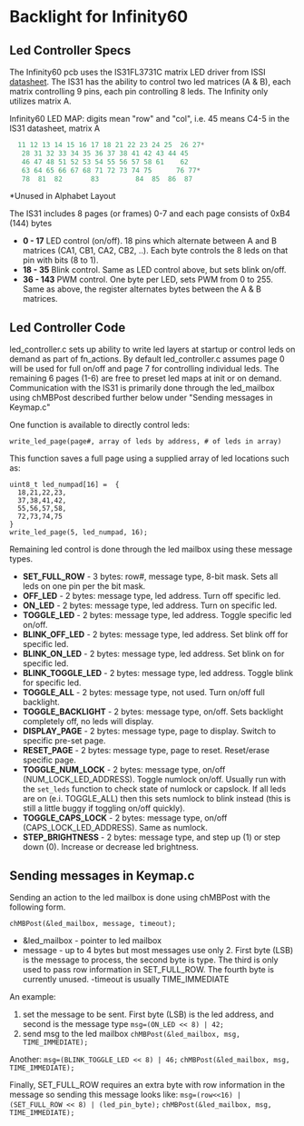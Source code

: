 Backlight for Infinity60
========================

## Led Controller Specs

The Infinity60 pcb uses the IS31FL3731C matrix LED driver from ISSI [datasheet](http://www.issi.com/WW/pdf/31FL3731C.pdf). The IS31 has the ability to control two led matrices (A & B), each matrix controlling 9 pins, each pin controlling 8 leds. The Infinity only utilizes matrix A.

Infinity60 LED MAP:
digits mean "row" and "col", i.e. 45 means C4-5 in the IS31 datasheet, matrix A
```c
  11 12 13 14 15 16 17 18 21 22 23 24 25  26 27*
   28 31 32 33 34 35 36 37 38 41 42 43 44 45
   46 47 48 51 52 53 54 55 56 57 58 61    62
   63 64 65 66 67 68 71 72 73 74 75      76 77*
   78  81  82       83         84  85  86  87
```
*Unused in Alphabet Layout

The IS31 includes 8 pages (or frames) 0-7 and each page consists of 0xB4 (144) bytes
- **0 - 17** LED control (on/off). 18 pins which alternate between A and B matrices (CA1, CB1, CA2, CB2, ..). Each byte controls the 8 leds on that pin with bits (8 to 1).
- **18 - 35** Blink control. Same as LED control above, but sets blink on/off.
- **36 - 143** PWM control. One byte per LED, sets PWM from 0 to 255. Same as above, the register alternates bytes between the A & B matrices.

## Led Controller Code
led_controller.c sets up ability to write led layers at startup or control leds on demand as part of fn_actions. By default led_controller.c assumes page 0 will be used for full on/off and page 7 for controlling individual leds. The remaining 6 pages (1-6) are free to preset led maps at init or on demand. Communication with the IS31 is primarily done through the led_mailbox using chMBPost described further below under "Sending messages in Keymap.c"

One function is available to directly control leds:
```
write_led_page(page#, array of leds by address, # of leds in array)
```
This function saves a full page using a supplied array of led locations such as:
```
uint8_t led_numpad[16] =  {
  18,21,22,23,
  37,38,41,42,
  55,56,57,58,
  72,73,74,75
}
write_led_page(5, led_numpad, 16);
```

Remaining led control is done through the led mailbox using these message types.
- **SET_FULL_ROW** - 3 bytes: row#, message type, 8-bit mask. Sets all leds on one pin per the bit mask.
- **OFF_LED** - 2 bytes: message type, led address. Turn off specific led.
- **ON_LED** - 2 bytes: message type, led address. Turn on specific led.
- **TOGGLE_LED** - 2 bytes: message type, led address. Toggle specific led on/off.
- **BLINK_OFF_LED** - 2 bytes: message type, led address. Set blink off for specific led.
- **BLINK_ON_LED** - 2 bytes: message type, led address. Set blink on for specific led.
- **BLINK_TOGGLE_LED** - 2 bytes: message type, led address. Toggle blink for specific led.
- **TOGGLE_ALL** - 2 bytes: message type, not used. Turn on/off full backlight.
- **TOGGLE_BACKLIGHT** - 2 bytes: message type, on/off. Sets backlight completely off, no leds will display.
- **DISPLAY_PAGE** - 2 bytes: message type, page to display. Switch to specific pre-set page.
- **RESET_PAGE** - 2 bytes: message type, page to reset. Reset/erase specific page.
- **TOGGLE_NUM_LOCK** - 2 bytes: message type, on/off (NUM_LOCK_LED_ADDRESS). Toggle numlock on/off. Usually run with the `set_leds` function to check state of numlock or capslock. If all leds are on (e.i. TOGGLE_ALL) then this sets numlock to blink instead (this is still a little buggy if toggling on/off quickly).
- **TOGGLE_CAPS_LOCK** - 2 bytes: message type, on/off (CAPS_LOCK_LED_ADDRESS). Same as numlock.
- **STEP_BRIGHTNESS** - 2 bytes: message type, and step up (1) or step down (0). Increase or decrease led brightness.

## Sending messages in Keymap.c
Sending an action to the led mailbox is done using chMBPost with the following form.
```
chMBPost(&led_mailbox, message, timeout);
```
- &led_mailbox - pointer to led mailbox
- message - up to 4 bytes but most messages use only 2. First byte (LSB) is the message to process, the second byte is type. The third is only used to pass row information in SET_FULL_ROW. The fourth byte is currently unused.
-timeout is usually TIME_IMMEDIATE

An example:
1. set the message to be sent. First byte (LSB) is the led address, and second is the message type
`msg=(ON_LED << 8) | 42;`
2. send msg to the led mailbox
`chMBPost(&led_mailbox, msg, TIME_IMMEDIATE);`

Another:
`msg=(BLINK_TOGGLE_LED << 8) | 46;`
`chMBPost(&led_mailbox, msg, TIME_IMMEDIATE);`

Finally, SET_FULL_ROW requires an extra byte with row information in the message so sending this message looks like:
`msg=(row<<16) | (SET_FULL_ROW << 8) | (led_pin_byte);`
`chMBPost(&led_mailbox, msg, TIME_IMMEDIATE);`
